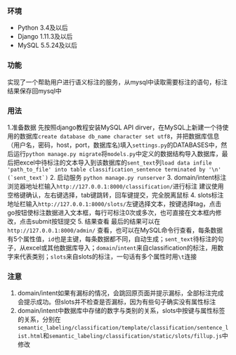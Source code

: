 ### 环境  

- Python 3.4及以后
- Django 1.11.3及以后
- MySQL 5.5.24及以后

### 功能

实现了一个帮助用户进行语义标注的服务，从mysql中读取需要标注的语句，标注结果保存回mysql中

### 用法

1.准备数据 先按照django教程安装MySQL API dirver，在MySQL上新建一个待使用的数据库`create database db_name character set utf8`，并把数据库信息（用户名，密码，host，port，数据库名)填入`settings.py`的DATABASES中，然后运行`python manage.py migrate`将`models.py`中定义的数据结构导入数据库，最后把excel中待标注的文本导入到该数据库的`sent_text`列``load data infile 'path_to_file' into table classification_sentence terminated by '\n' (`sent_text`)``
2. 启动服务 `python manage.py runserver`
3. domain/intent标注 浏览器地址栏输入`http://127.0.0.1:8000/classification/`进行标注 建议使用空格键确认，左右键选择，tab键跳转，回车键提交，完全脱离鼠标
4. slots标注 地址栏输入`http://127.0.0.1:8000/slots/`左键选择文本，按键选择tag，点击go按钮使标注数据进入文本框，每行可标注0次或多次，也可直接在文本框内修改，点击submit按钮提交
5. 结果查看 最后的结果可以在`http://127.0.0.1:8000/admin/` 查看，也可以在MySQL命令行查看，每条数据有5个属性值，`id`也是主键，每条数据都不同，自动生成；`sent_text`待标注的句子，从excel或其他数据库导入；`domain`/`intent`来自classification的标注，用数字来代表类别；`slots`来自slots的标注，一句话有多个属性时用`\t`连接

### 注意

1. domain/intent如果有漏标的情况，会跳回原页面并提示漏标，全部标注完成会提示成功。但slots并不检查是否漏标，因为有些句子确实没有属性标注
2. domain/intent中数据库中存储的数字与类别的关系，slots中按键与属性标签的关系，分别在`semantic_labeling/classification/template/classification/sentence_list.html`和`semantic_labeling/classification/static/slots/fillup.js`中修改
